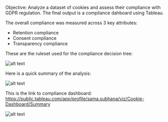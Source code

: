 Objective: Analyze a dataset of cookies and assess their compliance with GDPR regulation. The final output is a compliance dahboard using Tableau.

The overall compliance was measured across 3 key attributes:

- Retention compliance
- Consent compliance
- Transparency compliance

These are the ruleset used for the compliance decision tree:

![alt text](https://github.com/yanianada/Final-project/blob/main/images/key_attributes_for_GDPR_compliance.png?raw=true)

Here is a quick summary of the analysis:

![alt text](https://github.com/yanianada/Final-project/blob/main/images/analysis_summary.png?raw=true)

This is the link to compliance dashboard:
https://public.tableau.com/app/profile/sama.subhana/viz/Cookie-Dashboard/Summary

![alt text](https://github.com/yanianada/Final-project/blob/main/images/summary_dashboard.png?raw=true)

